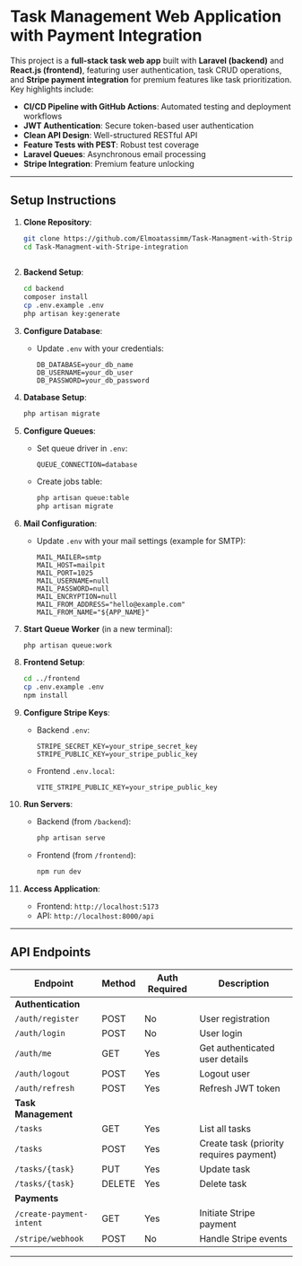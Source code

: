 
# Task Management Web Application with Payment Integration

This project is a **full-stack task web app** built with **Laravel (backend)** and **React.js (frontend)**, featuring user authentication, task CRUD operations, and **Stripe payment integration** for premium features like task prioritization. Key highlights include:

- **CI/CD Pipeline with GitHub Actions**: Automated testing and deployment workflows  
- **JWT Authentication**: Secure token-based user authentication  
- **Clean API Design**: Well-structured RESTful API  
- **Feature Tests with PEST**: Robust test coverage  
- **Laravel Queues**: Asynchronous email processing  
- **Stripe Integration**: Premium feature unlocking  

---

## Setup Instructions

1. **Clone Repository**:
   ```bash
   git clone https://github.com/Elmoatassimm/Task-Managment-with-Stripe-integration.git
   cd Task-Managment-with-Stripe-integration
  

2. **Backend Setup**:
   ```bash
   cd backend
   composer install
   cp .env.example .env
   php artisan key:generate
   

3. **Configure Database**:
   - Update `.env` with your credentials:
     ```env
     DB_DATABASE=your_db_name
     DB_USERNAME=your_db_user
     DB_PASSWORD=your_db_password
     ```

4. **Database Setup**:
   ```bash
   php artisan migrate
   ```

5. **Configure Queues**:
   - Set queue driver in `.env`:
     ```env
     QUEUE_CONNECTION=database
     ```
   - Create jobs table:
     ```bash
     php artisan queue:table
     php artisan migrate
     ```

6. **Mail Configuration**:
   - Update `.env` with your mail settings (example for SMTP):
     ```env
     MAIL_MAILER=smtp
     MAIL_HOST=mailpit
     MAIL_PORT=1025
     MAIL_USERNAME=null
     MAIL_PASSWORD=null
     MAIL_ENCRYPTION=null
     MAIL_FROM_ADDRESS="hello@example.com"
     MAIL_FROM_NAME="${APP_NAME}"
     ```
   

7. **Start Queue Worker** (in a new terminal):
   ```bash
   php artisan queue:work
   ```

8. **Frontend Setup**:
   ```bash
   cd ../frontend
   cp .env.example .env
   npm install
   ```

9. **Configure Stripe Keys**:
   - Backend `.env`:
     ```env
     STRIPE_SECRET_KEY=your_stripe_secret_key
     STRIPE_PUBLIC_KEY=your_stripe_public_key
     ```
   - Frontend `.env.local`:
     ```env
     VITE_STRIPE_PUBLIC_KEY=your_stripe_public_key
     ```

10. **Run Servers**:
    - Backend (from `/backend`):
      ```bash
      php artisan serve
      ```
    - Frontend (from `/frontend`):
      ```bash
      npm run dev
      ```

11. **Access Application**:
    - Frontend: `http://localhost:5173`
    - API: `http://localhost:8000/api`

---

## API Endpoints

| Endpoint                 | Method | Auth Required | Description                               |
|--------------------------|--------|---------------|-------------------------------------------|
| **Authentication**       |        |               |                                           |
| `/auth/register`         | POST   | No            | User registration                         |
| `/auth/login`            | POST   | No            | User login                                |
| `/auth/me`               | GET    | Yes           | Get authenticated user details            |
| `/auth/logout`           | POST   | Yes           | Logout user                               |
| `/auth/refresh`          | POST   | Yes           | Refresh JWT token                         |
| **Task Management**      |        |               |                                           |
| `/tasks`                 | GET    | Yes           | List all tasks                            |
| `/tasks`                 | POST   | Yes           | Create task (priority requires payment)   |
| `/tasks/{task}`          | PUT    | Yes           | Update task                               |
| `/tasks/{task}`          | DELETE | Yes           | Delete task                               |
| **Payments**             |        |               |                                           |
| `/create-payment-intent` | GET    | Yes           | Initiate Stripe payment                   |
| `/stripe/webhook`        | POST   | No            | Handle Stripe events                      |

---
